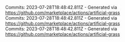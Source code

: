Commits: 2023-07-28T18:48:42.811Z - Generated via https://github.com/marketplace/actions/artificial-grass
<br>
Commits: 2023-07-28T18:48:42.811Z - Generated via https://github.com/marketplace/actions/artificial-grass
<br>
Commits: 2023-07-28T18:48:42.811Z - Generated via https://github.com/marketplace/actions/artificial-grass
<br>
